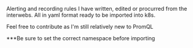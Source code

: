 Alerting and recording rules I have written, edited or procurred from the interwebs. All in yaml format ready to be imported into k8s.

Feel free to contribute as I'm still relatively new to PromQL


***Be sure to set the correct namespace before importing
